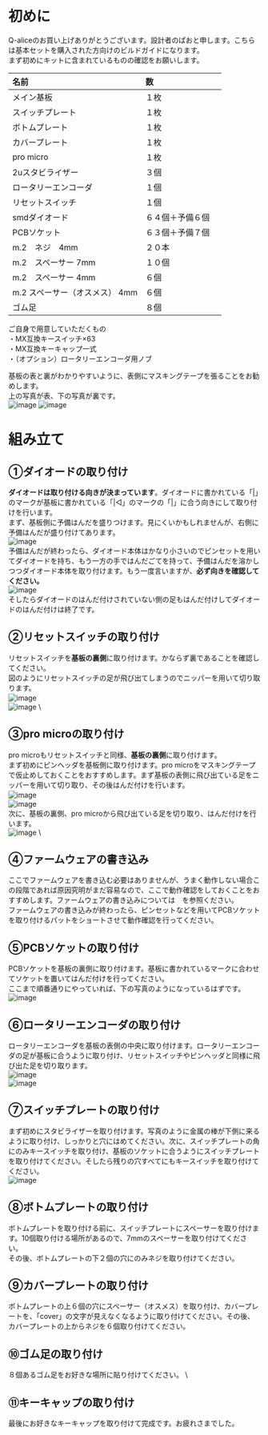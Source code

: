 # 初めに

Q-aliceのお買い上げありがとうございます。設計者のぱおと申します。こちらは基本セットを購入された方向けのビルドガイドになります。 \
まず初めにキットに含まれているものの確認をお願いします。

| 名前 | 数 | 
|:-|:-|
| メイン基板 | １枚 |
| スイッチプレート | １枚 |
| ボトムプレート | １枚 |
| カバープレート | １枚 |
| pro micro | １枚　|
| 2uスタビライザー　| ３個 |
| ロータリーエンコーダ | １個 |
| リセットスイッチ | １個 |
| smdダイオード | ６４個＋予備６個 |
| PCBソケット | ６３個＋予備７個　|
| m.2　ネジ　4mm | ２０本　|
| m.2　スペーサー 7mm | １０個 |
| m.2　スペーサー 4mm | ６個 |
| m.2 スペーサー（オスメス） 4mm | ６個 |
| ゴム足 | ８個 |

ご自身で用意していただくもの \
・MX互換キースイッチ×63 \
・MX互換キーキャップ一式 \
・（オプション）ロータリーエンコーダ用ノブ 

基板の表と裏がわかりやすいように、表側にマスキングテープを張ることをお勧めします。 \
上の写真が表、下の写真が裏です。 \
![image](https://github.com/pao62/Q-alice/assets/136018293/743f5634-2dca-46db-8ca1-07629b0e8485)
![image](https://github.com/pao62/Q-alice/assets/136018293/54ab05c2-2dad-42b6-9e9a-c00de4638082)


# 組み立て

## ①ダイオードの取り付け
**ダイオードは取り付ける向きが決まっています**。ダイオードに書かれている「|」のマークが基板に書かれている「|◁」のマークの「|」に合う向きにして取り付けを行います。 \
まず、基板側に予備はんだを盛りつけます。見にくいかもしれませんが、右側に予備はんだが盛り付けてあります。 \
![image](https://github.com/pao62/Q-alice/assets/136018293/8dda15c9-af74-44b2-a2e8-b143202ad78c) \
予備はんだが終わったら、ダイオード本体はかなり小さいのでピンセットを用いてダイオードを持ち、もう一方の手ではんだごてを持って、予備はんだを溶かしつつダイオード本体を取り付けます。もう一度言いますが、**必ず向きを確認してください。**　\
![image](https://github.com/pao62/Q-alice/assets/136018293/8096f8dc-76f4-452b-abd4-c54d0e56dfec) \
そしたらダイオードのはんだ付けされていない側の足もはんだ付けしてダイオードのはんだ付けは終了です。

## ②リセットスイッチの取り付け
リセットスイッチを**基板の裏側**に取り付けます。かならず裏であることを確認してください。　\
図のようにリセットスイッチの足が飛び出てしまうのでニッパーを用いて切り取ります。 \
![image](https://github.com/pao62/Q-alice/assets/136018293/4fabc5a2-6314-46bc-87a3-b0ac6df51dcb)　\
![image](https://github.com/pao62/Q-alice/assets/136018293/ed41ff4e-52a5-4a61-8a2e-4597a6172f32) \

## ③pro microの取り付け
pro microもリセットスイッチと同様、**基板の裏側**に取り付けます。 \
まず初めにピンヘッダを基板側に取り付けます。pro microをマスキングテープで仮止めしておくことをおすすめします。まず基板の表側に飛び出ている足をニッパーを用いて切り取り、その後はんだ付けを行います。　\
![image](https://github.com/pao62/Q-alice/assets/136018293/b15457c7-84c2-4d67-8ee8-33c947872b5c)　\
![image](https://github.com/pao62/Q-alice/assets/136018293/615698d1-e377-4746-b949-421d05a8986a) \
次に、基板の裏側、pro microから飛び出ている足を切り取り、はんだ付けを行います。 \
![image](https://github.com/pao62/Q-alice/assets/136018293/3621fbca-79e8-4d34-bdf0-d3ade5ecba33) \

## ④ファームウェアの書き込み
ここでファームウェアを書き込む必要はありませんが、うまく動作しない場合この段階であれば原因究明がまだ容易なので、ここで動作確認をしておくことをおすすめします。ファームウェアの書き込みについては　を参照ください。 \
ファームウェアの書き込みが終わったら、ピンセットなどを用いてPCBソケットを取り付けるパットをショートさせて動作確認を行ってください。

## ⑤PCBソケットの取り付け
PCBソケットを基板の裏側に取り付けます。基板に書かれているマークに合わせてソケットを置いてはんだ付けを行ってください。　\
ここまで順番通りにやっていれば、下の写真のようになっているはずです。 \
![image](https://github.com/pao62/Q-alice/assets/136018293/b703e1ae-5b68-40f1-8f21-9a3876bf6f90)

## ⑥ロータリーエンコーダの取り付け
ロータリーエンコーダを基板の表側の中央に取り付けます。ロータリーエンコーダの足が基板に合うように取り付け、リセットスイッチやピンヘッダと同様に飛び出た足を切り取ります。 \
![image](https://github.com/pao62/Q-alice/assets/136018293/82d5a467-0c1a-4a1e-8ab1-7a5952e0084c) \
![image](https://github.com/pao62/Q-alice/assets/136018293/a3358290-ccb8-4ed5-ad0e-5ad71c0b3299) 

## ⑦スイッチプレートの取り付け
まず初めにスタビライザーを取り付けます。写真のように金属の棒が下側に来るように取り付け、しっかりと穴にはめてください。次に、スイッチプレートの角にのみキースイッチを取り付け、基板のソケットに合うようにスイッチプレートを取り付けてください。そしたら残りの穴すべてにもキースイッチを取り付けてください。 \
![image](https://github.com/pao62/Q-alice/assets/136018293/d337af40-b4da-41da-8a8e-cdd017489212)

## ⑧ボトムプレートの取り付け
ボトムプレートを取り付ける前に、スイッチプレートにスペーサーを取り付けます。10個取り付ける場所があるので、7mmのスペーサーを取り付けてください。\
その後、ボトムプレートの下２個の穴にのみネジを取り付けてください。

## ⑨カバープレートの取り付け
ボトムプレートの上６個の穴にスペーサー（オスメス）を取り付け、カバープレートを、「cover」の文字が見えなくなるように取り付けてください。その後、カバープレートの上からネジを６個取り付けてください。

## ⑩ゴム足の取り付け
８個あるゴム足をお好きな場所に貼り付けてください。 \

## ⑪キーキャップの取り付け
最後にお好きなキーキャップを取り付けて完成です。お疲れさまでした。

